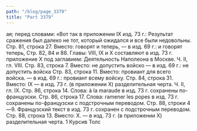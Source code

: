 ```yaml
---
path: "/blog/page_3379"
title: "Part 3379"
---
```


ая; перед словами: «Вот так в приложении IX изд. 73 г.: Результат сражения был далеко не тот, который ожидался и все были недовольны.
Стр. 81, строка 27.
Вместо: говорят и теперь, — в изд. 69 г.: и говорят теперь,
Стр. 82, 84 и 88.
Главы: VIII, IX и X составляют в изд. 73 г. приложение X под заглавием: Деятельность Наполеона в Москве.
Ч. II, гл. VIII.
Стр. 83, строка 7.
Вместо: не допустить войско — в изд. 69 г.: не допустить войска
Стр. 83, строка 11.
Вместо: провиант для всего войска. — в изд. 69 г.: провиант всему войску.
Стр. 84, строка 31.
Вместо: IX — в изд. 73 г. (в приложении X) разделительная черта.
Ч. II, гл. IX.
Стр. 86, строка 14.
Слова: à la maraude в изд. 73 г. сохранены по-французски.
Стр. 86, строка 17.
Слова: ramener les popes в изд. 73 г. сохранены по-французски с подстрочным переводом.
Стр. 88, строки 4—9.
Французский текст в изд. 73 г. сохранен с подстрочным переводом.
Стр. 88, строка 13.
Вместо: X. — в изд. 73 г. (в приложении X) разделительная черта.
1 Курсив Толс
